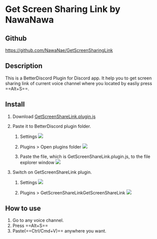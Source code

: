 Get Screen Sharing Link by NawaNawa
===
## Github
https://github.com/NawaNae/GetScreenSharingLink
## Description
This is a BetterDiscord Plugin for Discord app.
It help you to get screen sharing link of current voice channel where you located by easliy press ==Alt+S==.
## Install
1. Download <a href="https://nawanae.github.io/GetScreenSharingLink" >GetScreenShareLink.plugin.js</a>
1. Paste it to BetterDiscord plugin folder.
    1. Settings
![](https://i.imgur.com/WpMYM4Z.png)

    1. Plugins > Open plugins folder 
    ![](https://i.imgur.com/xPC2Qjh.png)

    1. Paste the file, which is GetScreenShareLink.plugin.js, to the file explorer window
    ![](https://i.imgur.com/ItxOeWK.png)

1. Switch on GetScreenShareLink plugin.
    1. Settings
 ![](https://i.imgur.com/LaS5AvQ.png)

    3. Plugins > GetScreenShareLinkGetScreenShareLink
    ![](https://i.imgur.com/PuigwvN.png)

## How to use
1. Go to any voice channel.
1. Press ==Alt+S== 
1. Paste(==Ctrl/Cmd+V)== anywhere you want.